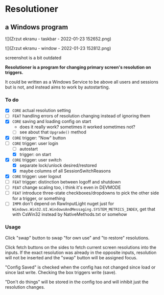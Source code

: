 ﻿# Resolutioner
## a Windows program

![](Zrzut ekranu - taskbar - 2022-01-23 152652.png)

![](Zrzut ekranu - window - 2022-01-23 152812.png)

screenshot is a bit outdated

**Resolutioner is a program for changing primary screen's
resolution on triggers.**

It could be written as a Windows Service to be above all users
and sessions but is not, and instead aims to work by autostarting.

### To do
 - [X] `CORE` actual resolution setting
 - [ ] `FEAT` handling errors of resolution changing instead of ignoring them
 - [X] `CORE` saving and loading config on start
   - does it really work? sometimes it worked sometimes not?
   - [ ] see about that `Upgrade()` method
 - [X] `CORE` trigger: "Now" button
 - [ ] `CORE` trigger: user login
   - [ ] autostart
   - [X] trigger: on start
 - [X] `CORE` trigger: user switch
   - [X] separate lock/unlock desired/restored
   - [X] maybe columns of all SessionSwitchReasons
 - [X] `CORE` trigger: user logout
 - [ ] `FEAT` trigger: distinction between logoff and shutdown
 - [ ] `FEAT` change scaling too, i think it's even in DEVMODE
 - [ ] `FEAT` introduce three-state checkboxes/dropdowns to pick the other side
       for a trigger, or something
 - [ ] `IMPR` don't depend on RawInputLight nuget just for
       `Windows.Win32.UI.WindowsAndMessaging.SYSTEM_METRICS_INDEX`,
       get that with CsWin32 instead by NativeMethods.txt or somehow

### Usage

Click "swap" button to swap "for own use" and "to restore"
resolutions.

Click fetch buttons on the sides to fetch current screen
resolutions into the inputs. If the exact resolution was already
in the opposite inputs, resolution will not be inserted and
the "swap" button will be assigned focus.

"Config Saved" is checked when the config has not changed
since load or since last write. Checking the box triggers write
(save).

"Don't do things" will be stored in the config too and will
inhibit just the resolution changes.